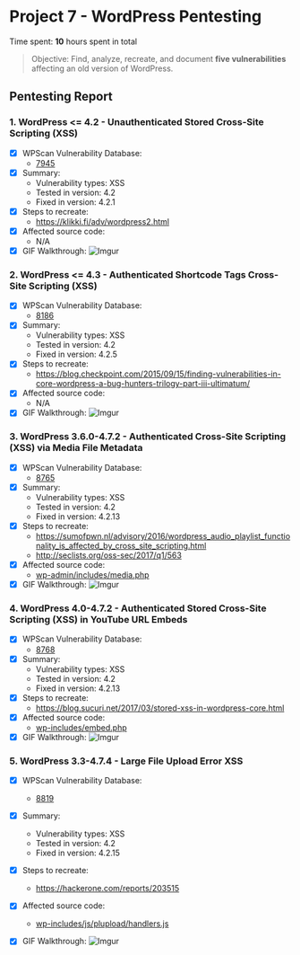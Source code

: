 # Project 7 - WordPress Pentesting

Time spent: **10** hours spent in total

> Objective: Find, analyze, recreate, and document **five vulnerabilities** affecting an old version of WordPress.

## Pentesting Report

### 1. WordPress <= 4.2 - Unauthenticated Stored Cross-Site Scripting (XSS)
  - [x] WPScan Vulnerability Database:
    - [7945](https://wpvulndb.com/vulnerabilities/7945)
  - [x] Summary: 
    - Vulnerability types: XSS
    - Tested in version: 4.2
    - Fixed in version: 4.2.1
  - [x] Steps to recreate: 
    - https://klikki.fi/adv/wordpress2.html
  - [x] Affected source code:
    - N/A
  - [x] GIF Walkthrough: ![Imgur](https://imgur.com/w9Caf9x.gif)

### 2. WordPress <= 4.3 - Authenticated Shortcode Tags Cross-Site Scripting (XSS)
  - [x] WPScan Vulnerability Database:
    - [8186](https://wpvulndb.com/vulnerabilities/8186)
  - [x] Summary: 
    - Vulnerability types: XSS
    - Tested in version: 4.2
    - Fixed in version: 4.2.5
  - [x] Steps to recreate: 
    - https://blog.checkpoint.com/2015/09/15/finding-vulnerabilities-in-core-wordpress-a-bug-hunters-trilogy-part-iii-ultimatum/
  - [x] Affected source code:
    - N/A
  - [x] GIF Walkthrough: ![Imgur](https://imgur.com/kyL5SN9.gif)

### 3. WordPress 3.6.0-4.7.2 - Authenticated Cross-Site Scripting (XSS) via Media File Metadata
  - [x] WPScan Vulnerability Database:
    - [8765](https://wpvulndb.com/vulnerabilities/8765)
  - [x] Summary: 
    - Vulnerability types: XSS
    - Tested in version: 4.2
    - Fixed in version: 4.2.13
  - [x] Steps to recreate: 
    - https://sumofpwn.nl/advisory/2016/wordpress_audio_playlist_functionality_is_affected_by_cross_site_scripting.html
    - http://seclists.org/oss-sec/2017/q1/563
  - [x] Affected source code:
    - [wp-admin/includes/media.php](https://github.com/WordPress/WordPress/commit/28f838ca3ee205b6f39cd2bf23eb4e5f52796bd7)
  - [x] GIF Walkthrough: ![Imgur](https://imgur.com/n6jZFok.gif)

### 4. WordPress 4.0-4.7.2 - Authenticated Stored Cross-Site Scripting (XSS) in YouTube URL Embeds
  - [x] WPScan Vulnerability Database:
    - [8768](https://wpvulndb.com/vulnerabilities/8768)
  - [x] Summary: 
    - Vulnerability types: XSS
    - Tested in version: 4.2
    - Fixed in version: 4.2.13
  - [x] Steps to recreate: 
    - https://blog.sucuri.net/2017/03/stored-xss-in-wordpress-core.html
  - [x] Affected source code:
    - [wp-includes/embed.php](https://github.com/WordPress/WordPress/commit/419c8d97ce8df7d5004ee0b566bc5e095f0a6ca8)
  - [x] GIF Walkthrough: ![Imgur](https://imgur.com/kxZo8za.gif)

### 5. WordPress 3.3-4.7.4 - Large File Upload Error XSS
  - [x] WPScan Vulnerability Database:
    - [8819](https://wpvulndb.com/vulnerabilities/8819)
  - [x] Summary: 
    - Vulnerability types: XSS
    - Tested in version: 4.2
    - Fixed in version: 4.2.15
  - [x] Steps to recreate: 
    - https://hackerone.com/reports/203515
  - [x] Affected source code:
    - [wp-includes/js/plupload/handlers.js](https://github.com/WordPress/WordPress/commit/8c7ea71edbbffca5d9766b7bea7c7f3722ffafa6)
  - [x] GIF Walkthrough: ![Imgur](https://imgur.com/4BXE0E2.gif)


